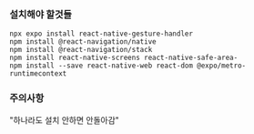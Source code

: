 ### 설치해야 할것들
  ```
npx expo install react-native-gesture-handler
npm install @react-navigation/native
npm install @react-navigation/stack
npm install react-native-screens react-native-safe-area-
npm install --save react-native-web react-dom @expo/metro-runtimecontext
  ```
### 주의사항
"하나라도 설치 안하면 안돌아감"
